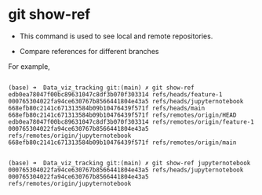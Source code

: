# git show-ref

- This command is used to see local and remote repositories.

- Compare references for different branches

For example, 
```

(base) ➜  Data_viz_tracking git:(main) ✗ git show-ref 
edb0ea78047f00bc89631047c8df3b070f303314 refs/heads/feature-1
000765304022fa94ce630767b8566441804e43a5 refs/heads/jupyternotebook
668efb80c2141c671313584b09b10476439f571f refs/heads/main
668efb80c2141c671313584b09b10476439f571f refs/remotes/origin/HEAD
edb0ea78047f00bc89631047c8df3b070f303314 refs/remotes/origin/feature-1
000765304022fa94ce630767b8566441804e43a5 refs/remotes/origin/jupyternotebook
668efb80c2141c671313584b09b10476439f571f refs/remotes/origin/main


(base) ➜  Data_viz_tracking git:(main) ✗ git show-ref jupyternotebook 
000765304022fa94ce630767b8566441804e43a5 refs/heads/jupyternotebook
000765304022fa94ce630767b8566441804e43a5 refs/remotes/origin/jupyternotebook


```